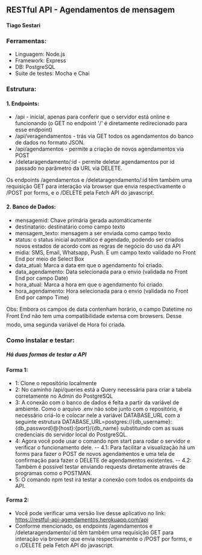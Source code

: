## RESTful API - Agendamentos de mensagem 

#### Tiago Sestari


### Ferramentas:
- Linguagem: Node.js
- Framework: Express
- DB: PostgreSQL
- Suite de testes: Mocha e Chai

### Estrutura: 

#### 1. Endpoints:
- /api - inicial, apenas para conferir que o servidor está online e funcionando (o GET no endpoint '/' é diretamente redirecionado para esse endpoint)
- /api/veragendamentos - trás via GET todos os agendamentos do banco de dados no formato JSON.
- /api/agendamentos - permite a criação de novos agendamentos via POST
- /deletaragendamento/:id - permite deletar agendamentos por id passado no parâmetro da URL via DELETE.

Os endpoints /agendamentos e /deletaragendamento/:id têm também uma requisição GET para interação via browser que envia respectivamente o /POST por forms, 
e o /DELETE pela Fetch API do javascript.

#### 2. Banco de Dados:
- mensagemid: Chave primária gerada automáticamente
- destinatario: destinatário como campo texto
- mensagem_texto: mensagem a ser enviada como campo texto
- status: o status inicial automático é agendado, podendo ser criados novos estados de acordo com as regras de negócio do uso da API
- midia: SMS, Email, Whatsapp, Push. É um campo texto validado no Front End por meio de Select Box
- data_atual: Marca a data em que o agendamento foi criado.
- data_agendamento: Data selecionada para o envio (validada no Front End por campo Date)
- hora_atual: Marca a hora em que o agendamento foi criado.
- hora_agendamento: Hora selecionada para o envio (validada no Front End por campo Time)

Obs: Embora os campos de data contenham horário, o campo Datetime no Front End não tem uma compatibilidade extensa com browsers. Desse modo, 
uma segunda variável de Hora foi criada.

### Como instalar e testar:
##### Há duas formas de testar a API

#### Forma 1:
- 1: Clone o repositório localmente
- 2: No caminho /api/queries está a Query necessária para criar a tabela corretamente no Admin do PostgreSQL
- 3: A conexão com o banco de dados é feita a partir da variável de ambiente. Como o arquivo .env não sobe junto com o repositório, é necessário 
  criá-lo e colocar nele a variável DATABASE_URL com a seguinte estrutura DATABASE_URL=postgres://{db_username}:{db_password}@{host}:{port}/{db_name}
  substituindo com as suas credenciais do servidor local do PostgreSQL.
- 4: Agora você pode usar o comando npm start para rodar o servidor e verificar o funcionamento dele.
 --  4.1: Para facilitar a visualização há um forms para fazer o POST de novos agendamentos e uma tela de confirmação para fazer o DELETE de agendamentos existentes.
 --  4.2: Também é possível testar enviando requests diretamente através de programas como o POSTMAN.
- 5: O comando npm test irá testar a conexão com todos os endpoints da API.

#### Forma 2:
- Você pode verificar uma versão live desse aplicativo no link: https://restful-api-agendamentos.herokuapp.com/api
- Conforme mencionado, os endpoints /agendamentos e /deletaragendamento/:id têm também uma requisição GET para interação via browser que envia respectivamente o 
  /POST por forms, e o /DELETE pela Fetch API do javascript.
